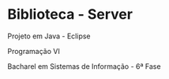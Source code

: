 Biblioteca - Server
=========

Projeto em Java - Eclipse

Programação VI

Bacharel em Sistemas de Informação - 6ª Fase
